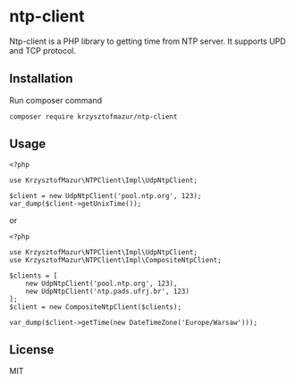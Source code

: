 # ntp-client

Ntp-client is a PHP library to getting time from NTP server. 
It supports UPD and TCP protocol.

## Installation

Run composer command

```composer require krzysztofmazur/ntp-client```

## Usage

```
<?php

use KrzysztofMazur\NTPClient\Impl\UdpNtpClient;

$client = new UdpNtpClient('pool.ntp.org', 123);
var_dump($client->getUnixTime());

```

or

```
<?php

use KrzysztofMazur\NTPClient\Impl\UdpNtpClient;
use KrzysztofMazur\NTPClient\Impl\CompositeNtpClient;

$clients = [
    new UdpNtpClient('pool.ntp.org', 123),
    new UdpNtpClient('ntp.pads.ufrj.br', 123)
];
$client = new CompositeNtpClient($clients);

var_dump($client->getTime(new DateTimeZone('Europe/Warsaw')));
```

## License

MIT